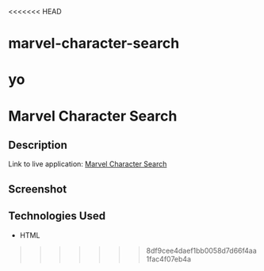 <<<<<<< HEAD
# marvel-character-search


yo
=======
# Marvel Character Search

## Description

Link to live application: [Marvel Character Search](#)

## Screenshot


## Technologies Used

- HTML
>>>>>>> 8df9cee4daef1bb0058d7d66f4aa1fac4f07eb4a
